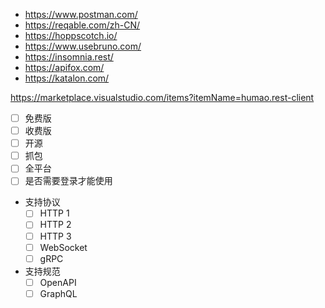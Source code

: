 

- https://www.postman.com/
- https://reqable.com/zh-CN/
- https://hoppscotch.io/
- https://www.usebruno.com/
- https://insomnia.rest/
- https://apifox.com/
- https://katalon.com/

https://marketplace.visualstudio.com/items?itemName=humao.rest-client


  - [ ] 免费版
  - [ ] 收费版
  - [ ] 开源
  - [ ] 抓包
  - [ ] 全平台
  - [ ] 是否需要登录才能使用
  - 支持协议
    - [ ] HTTP 1
    - [ ] HTTP 2
    - [ ] HTTP 3
    - [ ] WebSocket
    - [ ] gRPC
  - 支持规范
    - [ ] OpenAPI
    - [ ] GraphQL